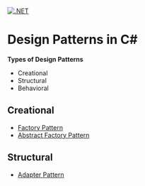 [![.NET](https://github.com/prateekchaplot/design-patterns-csharp/actions/workflows/dotnet.yml/badge.svg?branch=master)](https://github.com/prateekchaplot/design-patterns-csharp/actions/workflows/dotnet.yml)

# Design Patterns in C#
**Types of Design Patterns**
- Creational
- Structural
- Behavioral

## Creational
- [Factory Pattern](./Factory.Pattern/)
- [Abstract Factory Pattern](./Abstract.Factory/)

## Structural
- [Adapter Pattern](./Adapter.Pattern/)